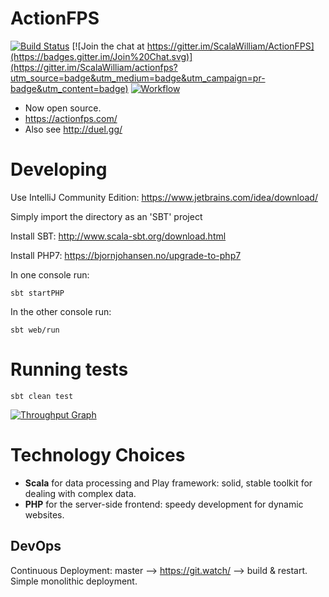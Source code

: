 # ActionFPS

[![Build Status](https://travis-ci.org/ScalaWilliam/ActionFPS.svg)](https://travis-ci.org/ScalaWilliam/ActionFPS)
[![Join the chat at https://gitter.im/ScalaWilliam/ActionFPS](https://badges.gitter.im/Join%20Chat.svg)](https://gitter.im/ScalaWilliam/actionfps?utm_source=badge&utm_medium=badge&utm_campaign=pr-badge&utm_content=badge)
[![Workflow](https://badge.waffle.io/ScalaWilliam/actionfps.png?label=ready&title=Ready)](https://waffle.io/ScalaWilliam/actionfps)

* Now open source.
* https://actionfps.com/
* Also see http://duel.gg/


# Developing

Use IntelliJ Community Edition: https://www.jetbrains.com/idea/download/

Simply import the directory as an 'SBT' project

Install SBT: http://www.scala-sbt.org/download.html

Install PHP7: https://bjornjohansen.no/upgrade-to-php7

In one console run:
```
sbt startPHP
```

In the other console run:

```
sbt web/run
```

# Running tests

```
sbt clean test
```

[![Throughput Graph](https://graphs.waffle.io/ScalaWilliam/actionfps/throughput.svg)](https://waffle.io/ScalaWilliam/actionfps/metrics)

# Technology Choices

* __Scala__ for data processing and Play framework: solid, stable toolkit for dealing with complex data.
* __PHP__ for the server-side frontend: speedy development for dynamic websites.

## DevOps
Continuous Deployment: master --> <https://git.watch/> --> build & restart. Simple monolithic deployment.

